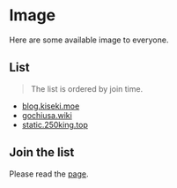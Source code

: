 # Image

Here are some available image to everyone.

## List

> The list is ordered by join time.

- [blog.kiseki.moe](https://github.com/250king/gochiusa/blob/master/image/blog.kiseki.moe.md)
- [gochiusa.wiki](https://github.com/250king/gochiusa/blob/master/image/gochiusa.wiki.md)
- [static.250king.top](https://github.com/250king/gochiusa/blob/master/image/static.250king.top.md)

## Join the list

Please read the [page](https://github.com/250king/gochiusa/master/source/README.md).
